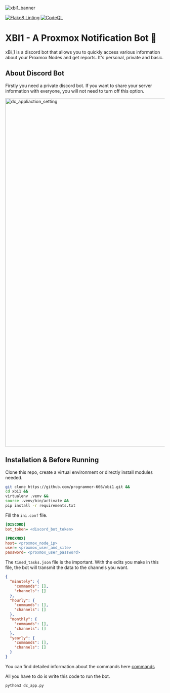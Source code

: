 ![xbi1_banner](https://github.com/programmer-666/xbi1/assets/34501436/56fe6b34-4f68-4178-99cb-4d37cca1ca6d)

[![Flake8 Linting](https://github.com/programmer-666/xbi1/actions/workflows/flake8py.yml/badge.svg)](https://github.com/programmer-666/xbi1/actions/workflows/flake8py.yml)
[![CodeQL](https://github.com/programmer-666/xbi1/actions/workflows/codeql.yml/badge.svg)](https://github.com/programmer-666/xbi1/actions/workflows/codeql.yml)

# XBI1 - A Proxmox Notification Bot 🤖
xBi_1 is a discord bot that allows you to quickly access various information about your Proxmox Nodes and get reports. It's personal, private and basic.

## About Discord Bot
Firstly you need a private discord bot. If you want to share your server information with everyone, you will not need to turn off this option.

<img width="1102" alt="dc_appliaction_setting" src="https://github.com/programmer-666/xbi1/assets/34501436/86df32af-86dc-4ee6-ac8b-d3bc4774d219">

## Installation & Before Running
Clone this repo, create a virtual environment or directly install modules needed.

```sh
git clone https://github.com/programmer-666/xbi1.git &&
cd xbi1 &&
virtualenv .venv &&
source .venv/bin/activate &&
pip install -r requirements.txt
```

Fill the `ini.conf` file.
```ini
[DISCORD]
bot_token= <discord_bot_token>

[PROXMOX]
host= <proxmox_node_ip>
user= <proxmox_user_and_site>
password= <proxmox_user_password>
```
The `timed_tasks.json` file is the important. With the edits you make in this file, the bot will transmit the data to the channels you want.

```json
{
  "minutely": {
    "commands": [],
    "channels": []
  },
  "hourly": {
    "commands": [],
    "channels": []
  },
  "monthly": {
    "commands": [],
    "channels": []
  },
  "yearly": {
    "commands": [],
    "channels": []
  }
}
```
You can find detailed information about the commands here [commands](https://github.com/programmer-666/xbi1/blob/master/commands.md)


All you have to do is write this code to run the bot.
```
python3 dc_app.py
```
